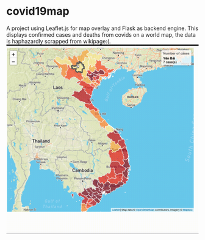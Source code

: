 # covid19map
A project using Leaflet.js for map overlay and Flask as backend engine.
This displays confirmed cases and deaths from covids on a world map, the data is haphazardly scrapped from wikipage:(.
![Alt Text](https://github.com/leanhhao86/covid19map/blob/master/demo.gif)

